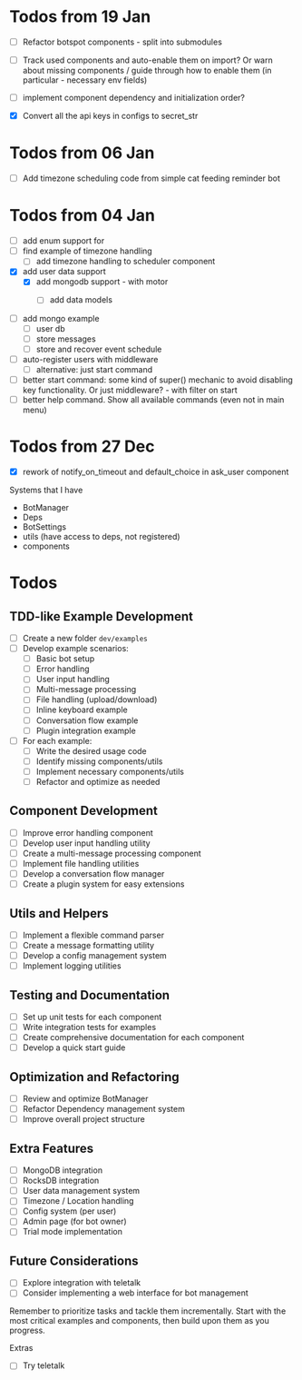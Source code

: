 # Todos from 19 Jan

- [ ] Refactor botspot components - split into submodules
- [ ] Track used components and auto-enable them on import? Or warn about missing
  components / guide through how to enable them (in particular - necessary env fields)
- [ ] implement component dependency and initialization order?

- [x] Convert all the api keys in configs to secret_str

# Todos from 06 Jan

- [ ] Add timezone scheduling code from simple cat feeding reminder bot

# Todos from 04 Jan

- [ ] add enum support for
- [ ] find example of timezone handling
    - [ ] add timezone handling to scheduler component

- [x] add user data support
  - [x] add mongodb support - with motor
    - [ ] add data models


- [ ] add mongo example
  - [ ] user db
  - [ ] store messages
  - [ ] store and recover event schedule
- [ ] auto-register users with middleware
  - [ ] alternative: just start command

- [ ] better start command: some kind of super() mechanic to avoid disabling key
  functionality. Or just middleware? - with filter on start
- [ ] better help command. Show all available commands (even not in main menu)

# Todos from 27 Dec

- [x] rework of notify_on_timeout and default_choice in ask_user component

Systems that I have
- BotManager
- Deps
- BotSettings
- utils (have access to deps, not registered)
- components

# Todos

## TDD-like Example Development
- [ ] Create a new folder `dev/examples`
- [ ] Develop example scenarios:
  - [ ] Basic bot setup
  - [ ] Error handling
  - [ ] User input handling
  - [ ] Multi-message processing
  - [ ] File handling (upload/download)
  - [ ] Inline keyboard example
  - [ ] Conversation flow example
  - [ ] Plugin integration example
- [ ] For each example:
  - [ ] Write the desired usage code
  - [ ] Identify missing components/utils
  - [ ] Implement necessary components/utils
  - [ ] Refactor and optimize as needed

## Component Development
- [ ] Improve error handling component
- [ ] Develop user input handling utility
- [ ] Create a multi-message processing component
- [ ] Implement file handling utilities
- [ ] Develop a conversation flow manager
- [ ] Create a plugin system for easy extensions

## Utils and Helpers
- [ ] Implement a flexible command parser
- [ ] Create a message formatting utility
- [ ] Develop a config management system
- [ ] Implement logging utilities

## Testing and Documentation
- [ ] Set up unit tests for each component
- [ ] Write integration tests for examples
- [ ] Create comprehensive documentation for each component
- [ ] Develop a quick start guide

## Optimization and Refactoring
- [ ] Review and optimize BotManager
- [ ] Refactor Dependency management system
- [ ] Improve overall project structure

## Extra Features
- [ ] MongoDB integration
- [ ] RocksDB integration
- [ ] User data management system
- [ ] Timezone / Location handling
- [ ] Config system (per user)
- [ ] Admin page (for bot owner)
- [ ] Trial mode implementation

## Future Considerations
- [ ] Explore integration with teletalk
- [ ] Consider implementing a web interface for bot management

Remember to prioritize tasks and tackle them incrementally. Start with the most critical examples and components, then build upon them as you progress.

Extras
- [ ] Try teletalk


